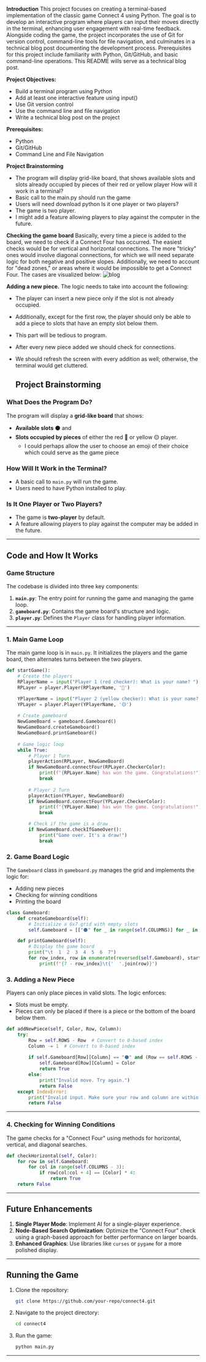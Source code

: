 **Introduction**
This project focuses on creating a terminal-based implementation of the classic game Connect 4 using Python. 
The goal is to develop an interactive program where players can input their moves directly in the terminal, enhancing user engagement with real-time feedback. 
Alongside coding the game, the project incorporates the use of Git for version control, command-line tools for file navigation, and culminates in a technical blog post documenting the development process. 
Prerequisites for this project include familiarity with Python, Git/GitHub, and basic command-line operations. This README wills serve as a technical blog post.

**Project Objectives:** 
+ Build a terminal program using Python
+ Add at least one interactive feature using input()
+ Use Git version control
+ Use the command line and file navigation
+ Write a technical blog post on the project

**Prerequisites:**
+ Python
+ Git/GitHub
+ Command Line and File Navigation

**Project Brainstorming**
  + The program will display grid-like board, that shows available slots and slots already occupied by pieces of their red or yellow player 
How will it work in a terminal?
 + Basic call to the main.py should run the game
 + Users will need download python 
Is it one player or two players?
 + The game is two player.
 + I might add a feature allowing players to play against the computer in the future.

**Checking the game board**
Basically, every time a piece is added to the board, we need to check if a Connect Four has occurred. 
The easiest checks would be for vertical and horizontal connections. 
The more "tricky" ones would involve diagonal connections, for which we will need separate logic for both negative and positive slopes. 
Additionally, we need to account for "dead zones," or areas where it would be impossible to get a Connect Four.
The cases are visualized below:
![blog](https://github.com/user-attachments/assets/661f7ca2-e43b-42d4-b4e2-c7b0ed76590e)

**Adding a new piece.**
The logic needs to take into account the following:
 + The player can insert a new piece only if the slot is not already occupied. 
 + Additionally, except for the first row, the player should only be able to add a piece to slots that have an empty slot below them. 
 + This part will be tedious to program.
 + After every new piece added we should check for connections.
 + We should refresh the screen with every addition as well; otherwise, the terminal would get cluttered.

   ## Project Brainstorming

### What Does the Program Do?
The program will display a **grid-like board** that shows:
- **Available slots** ⚫ and
- **Slots occupied by pieces** of either the red 🔴 or yellow 🟡 player.
  - I could perhaps allow the user to choose an emoji of their choice which could serve as the game piece

### How Will It Work in the Terminal?
- A basic call to `main.py` will run the game.
- Users need to have Python installed to play.

### Is It One Player or Two Players?
- The game is **two-player** by default.
- A feature allowing players to play against the computer may be added in the future.

---

## Code and How It Works

### Game Structure
The codebase is divided into three key components:
1. **`main.py`**: The entry point for running the game and managing the game loop.
2. **`gameboard.py`**: Contains the game board's structure and logic.
3. **`player.py`**: Defines the `Player` class for handling player information.

---

### 1. **Main Game Loop**
The main game loop is in `main.py`. It initializes the players and the game board, then alternates turns between the two players.

```python
def startGame():
    # Create the players
    RPlayerName = input("Player 1 (red checker): What is your name? ")
    RPLayer = player.Player(RPlayerName, '🔴')

    YPlayerName = input("Player 2 (yellow checker): What is your name? ")
    YPLayer = player.Player(YPlayerName, '🟡')
    
    # Create gameboard
    NewGameBoard = gameboard.Gameboard()
    NewGameBoard.createGameboard()
    NewGameBoard.printGameboard()
    
    # Game logic loop
    while True:
        # Player 1 Turn
        playerAction(RPLayer, NewGameBoard)
        if NewGameBoard.connectFour(RPLayer.CheckerColor):
            print(f"{RPLayer.Name} has won the game. Congratulations!")
            break
        
        # Player 2 Turn
        playerAction(YPLayer, NewGameBoard)
        if NewGameBoard.connectFour(YPLayer.CheckerColor):
            print(f"{YPLayer.Name} has won the game. Congratulations!")
            break

        # Check if the game is a draw
        if NewGameBoard.checkIfGameOver():
            print("Game over. It's a draw!")
            break
```

### 2. **Game Board Logic**
The `Gameboard` class in `gameboard.py` manages the grid and implements the logic for:
- Adding new pieces
- Checking for winning conditions
- Printing the board

```python
class Gameboard:
    def createGameboard(self):
        # Initialize a 6x7 grid with empty slots
        self.Gameboard = [["⚫" for _ in range(self.COLUMNS)] for _ in range(self.ROWS)]

    def printGameboard(self):
        # Display the game board
        print("\t  1  2  3  4  5  6  7")
        for row_index, row in enumerate(reversed(self.Gameboard), start=1):
            print(f"{7 - row_index}\t{'  '.join(row)}")
```

### 3. **Adding a New Piece**
Players can only place pieces in valid slots. The logic enforces:
- Slots must be empty.
- Pieces can only be placed if there is a piece or the bottom of the board below them.

```python
def addNewPiece(self, Color, Row, Column):
    try:
        Row = self.ROWS - Row  # Convert to 0-based index
        Column -= 1  # Convert to 0-based index
        
        if self.Gameboard[Row][Column] == "⚫" and (Row == self.ROWS - 1 or self.Gameboard[Row + 1][Column] != "⚫"):
            self.Gameboard[Row][Column] = Color
            return True
        else:
            print("Invalid move. Try again.")
            return False
    except IndexError:
        print("Invalid input. Make sure your row and column are within range!")
        return False
```

---

### 4. **Checking for Winning Conditions**
The game checks for a "Connect Four" using methods for horizontal, vertical, and diagonal searches.

```python
def checkHorizontal(self, Color):
    for row in self.Gameboard:
        for col in range(self.COLUMNS - 3):
            if row[col:col + 4] == [Color] * 4:
                return True
    return False
```

---

## Future Enhancements
1. **Single Player Mode**: Implement AI for a single-player experience.
2. **Node-Based Search Optimization**: Optimize the "Connect Four" check using a graph-based approach for better performance on larger boards.
3. **Enhanced Graphics**: Use libraries like `curses` or `pygame` for a more polished display.

---

## Running the Game
1. Clone the repository:
   ```bash
   git clone https://github.com/your-repo/connect4.git
   ```
2. Navigate to the project directory:
   ```bash
   cd connect4
   ```
3. Run the game:
   ```bash
   python main.py
   ```

---

 
